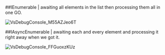 ##IEnumerable | awaiting all elements in the list then processing them all in one GO.

![VsDebugConsole_M55AZJeo6T](https://user-images.githubusercontent.com/27661339/227767321-f7d1ae4c-5341-427b-8c88-5008af03b0a8.png)

##IAsyncEnumerable | awaiting each and every element and processing it right away when we got it.

![VsDebugConsole_FFGuoxzKUz](https://user-images.githubusercontent.com/27661339/227767420-b71aac98-8f7a-4fe4-bff4-00e9724db8da.png)
